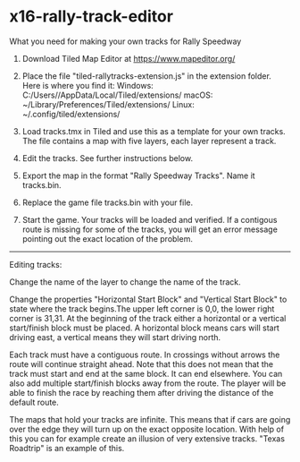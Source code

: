 # x16-rally-track-editor
What you need for making your own tracks for Rally Speedway

1. Download Tiled Map Editor at https://www.mapeditor.org/

2. Place the file "tiled-rallytracks-extension.js" in the extension folder. Here is where you find it:
Windows: C:/Users/<USER>/AppData/Local/Tiled/extensions/
macOS: ~/Library/Preferences/Tiled/extensions/
Linux: ~/.config/tiled/extensions/

3. Load tracks.tmx in Tiled and use this as a template for your own tracks. The file contains a map with five layers, each layer represent a track.

4. Edit the tracks. See further instructions below.

5. Export the map in the format "Rally Speedway Tracks". Name it tracks.bin.

6. Replace the game file tracks.bin with your file.

7. Start the game. Your tracks will be loaded and verified. If a contigous route is missing for some of the tracks, you will get an error message pointing out the exact location of the problem.

---------------------------------------------

Editing tracks:

Change the name of the layer to change the name of the track.

Change the properties "Horizontal Start Block" and "Vertical Start Block" to state where the track begins.The upper left corner is 0,0, the lower right corner is 31,31. At the beginning of the track either a horizontal or a vertical start/finish block must be placed. A horizontal block means cars will start driving east, a vertical means they will start driving north.

Each track must have a contiguous route. In crossings without arrows the route will continue straight ahead. Note that this does not mean that the track must start and end at the same block. It can end elsewhere. You can also add multiple start/finish blocks away from the route. The player will be able to finish the race by reaching them after driving the distance of the default route.

The maps that hold your tracks are infinite. This means that if cars are going over the edge they will turn up on the exact opposite location. With help of this you can for example create an illusion of very extensive tracks. "Texas Roadtrip" is an example of this.
